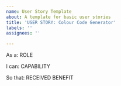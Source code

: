 ```yaml
---
name: User Story Template
about: A template for basic user stories
title: 'USER STORY: Colour Code Generator'
labels: ''
assignees: ''

---
```


As a: ROLE

I can: CAPABILITY

So that: RECEIVED BENEFIT
